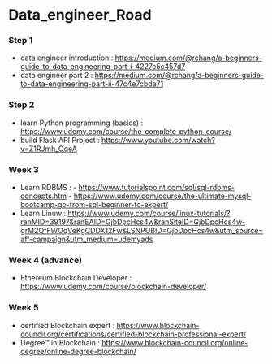 # Data_engineer_Road

### Step 1 

* data engineer introduction : https://medium.com/@rchang/a-beginners-guide-to-data-engineering-part-i-4227c5c457d7
* data engineer part 2 : https://medium.com/@rchang/a-beginners-guide-to-data-engineering-part-ii-47c4e7cbda71

### Step 2 

* learn Python programming (basics) : https://www.udemy.com/course/the-complete-python-course/
* build Flask API Project : https://www.youtube.com/watch?v=Z1RJmh_OqeA

### Week 3

* Learn RDBMS : - https://www.tutorialspoint.com/sql/sql-rdbms-concepts.htm
                - https://www.udemy.com/course/the-ultimate-mysql-bootcamp-go-from-sql-beginner-to-expert/
* Learn Linuw : https://www.udemy.com/course/linux-tutorials/?ranMID=39197&ranEAID=GjbDpcHcs4w&ranSiteID=GjbDpcHcs4w-grM2QfFWOqVeKgCDDX12Fw&LSNPUBID=GjbDpcHcs4w&utm_source=aff-campaign&utm_medium=udemyads

### Week 4 (advance)

* Ethereum Blockchain Developer : https://www.udemy.com/course/blockchain-developer/

### Week 5 

* certified Blockchain expert : https://www.blockchain-council.org/certifications/certified-blockchain-professional-expert/
* Degree™ in Blockchain : https://www.blockchain-council.org/online-degree/online-degree-blockchain/
